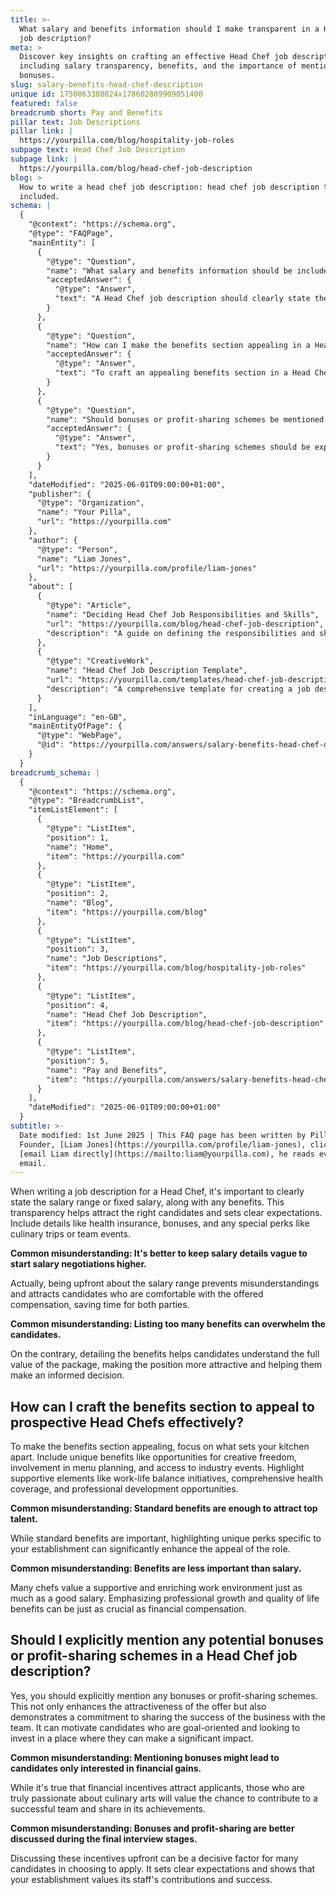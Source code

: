 ```yaml
---
title: >-
  What salary and benefits information should I make transparent in a Head Chef
  job description?
meta: >
  Discover key insights on crafting an effective Head Chef job description,
  including salary transparency, benefits, and the importance of mentioning
  bonuses.
slug: salary-benefits-head-chef-description
unique id: 1750063388024x178602809909051400
featured: false
breadcrumb short: Pay and Benefits
pillar text: Job Descriptions
pillar link: |
  https://yourpilla.com/blog/hospitality-job-roles
subpage text: Head Chef Job Description
subpage link: |
  https://yourpilla.com/blog/head-chef-job-description
blog: >
  How to write a head chef job description: head chef job description template
  included.
schema: |
  {
    "@context": "https://schema.org",
    "@type": "FAQPage",
    "mainEntity": [
      {
        "@type": "Question",
        "name": "What salary and benefits information should be included in a Head Chef job description?",
        "acceptedAnswer": {
          "@type": "Answer",
          "text": "A Head Chef job description should clearly state the salary range or fixed salary, along with benefits. It's important to include health insurance, bonuses, and special perks like culinary trips or team events. Being upfront about the salary range and detailing the benefits attracts candidates who are comfortable with the compensation offered, allowing an informed decision."
        }
      },
      {
        "@type": "Question",
        "name": "How can I make the benefits section appealing in a Head Chef job description?",
        "acceptedAnswer": {
          "@type": "Answer",
          "text": "To craft an appealing benefits section in a Head Chef job description, include unique benefits such as opportunities for creative freedom and involvement in menu planning. Emphasise supportive elements like work-life balance initiatives, comprehensive health coverage, and professional development opportunities. Highlighting unique perks specific to your establishment enhances the role's appeal significantly."
        }
      },
      {
        "@type": "Question",
        "name": "Should bonuses or profit-sharing schemes be mentioned in a Head Chef job description?",
        "acceptedAnswer": {
          "@type": "Answer",
          "text": "Yes, bonuses or profit-sharing schemes should be explicitly mentioned in a Head Chef job description. This demonstrates a commitment to sharing the success of the business and can attract goal-oriented candidates interested in making a significant impact. Discussing these incentives upfront sets clear expectations and shows that your establishment values its staff's contributions."
        }
      }
    ],
    "dateModified": "2025-06-01T09:00:00+01:00",
    "publisher": {
      "@type": "Organization",
      "name": "Your Pilla",
      "url": "https://yourpilla.com"
    },
    "author": {
      "@type": "Person",
      "name": "Liam Jones",
      "url": "https://yourpilla.com/profile/liam-jones"
    },
    "about": [
      {
        "@type": "Article",
        "name": "Deciding Head Chef Job Responsibilities and Skills",
        "url": "https://yourpilla.com/blog/head-chef-job-description",
        "description": "A guide on defining the responsibilities and skills needed for a Head Chef position to ensure optimal job performance and satisfaction."
      },
      {
        "@type": "CreativeWork",
        "name": "Head Chef Job Description Template",
        "url": "https://yourpilla.com/templates/head-chef-job-description",
        "description": "A comprehensive template for creating a job description for a Head Chef, including necessary skills, responsibilities, and benefits."
      }
    ],
    "inLanguage": "en-GB",
    "mainEntityOfPage": {
      "@type": "WebPage",
      "@id": "https://yourpilla.com/answers/salary-benefits-head-chef-description"
    }
  }
breadcrumb_schema: |
  {
    "@context": "https://schema.org",
    "@type": "BreadcrumbList",
    "itemListElement": [
      {
        "@type": "ListItem",
        "position": 1,
        "name": "Home",
        "item": "https://yourpilla.com"
      },
      {
        "@type": "ListItem",
        "position": 2,
        "name": "Blog",
        "item": "https://yourpilla.com/blog"
      },
      {
        "@type": "ListItem",
        "position": 3,
        "name": "Job Descriptions",
        "item": "https://yourpilla.com/blog/hospitality-job-roles"
      },
      {
        "@type": "ListItem",
        "position": 4,
        "name": "Head Chef Job Description",
        "item": "https://yourpilla.com/blog/head-chef-job-description"
      },
      {
        "@type": "ListItem",
        "position": 5,
        "name": "Pay and Benefits",
        "item": "https://yourpilla.com/answers/salary-benefits-head-chef-description"
      }
    ],
    "dateModified": "2025-06-01T09:00:00+01:00"
  }
subtitle: >-
  Date modified: 1st June 2025 | This FAQ page has been written by Pilla
  Founder, [Liam Jones](https://yourpilla.com/profile/liam-jones), click to
  [email Liam directly](https://mailto:liam@yourpilla.com), he reads every
  email.
---
```

When writing a job description for a Head Chef, it's important to clearly state the salary range or fixed salary, along with any benefits. This transparency helps attract the right candidates and sets clear expectations. Include details like health insurance, bonuses, and any special perks like culinary trips or team events.

**Common misunderstanding: It's better to keep salary details vague to start salary negotiations higher.**

Actually, being upfront about the salary range prevents misunderstandings and attracts candidates who are comfortable with the offered compensation, saving time for both parties.

**Common misunderstanding: Listing too many benefits can overwhelm the candidates.**

On the contrary, detailing the benefits helps candidates understand the full value of the package, making the position more attractive and helping them make an informed decision.

## How can I craft the benefits section to appeal to prospective Head Chefs effectively?

To make the benefits section appealing, focus on what sets your kitchen apart. Include unique benefits like opportunities for creative freedom, involvement in menu planning, and access to industry events. Highlight supportive elements like work-life balance initiatives, comprehensive health coverage, and professional development opportunities.

**Common misunderstanding: Standard benefits are enough to attract top talent.**

While standard benefits are important, highlighting unique perks specific to your establishment can significantly enhance the appeal of the role.

**Common misunderstanding: Benefits are less important than salary.**

Many chefs value a supportive and enriching work environment just as much as a good salary. Emphasizing professional growth and quality of life benefits can be just as crucial as financial compensation.

## Should I explicitly mention any potential bonuses or profit-sharing schemes in a Head Chef job description?

Yes, you should explicitly mention any bonuses or profit-sharing schemes. This not only enhances the attractiveness of the offer but also demonstrates a commitment to sharing the success of the business with the team. It can motivate candidates who are goal-oriented and looking to invest in a place where they can make a significant impact.

**Common misunderstanding: Mentioning bonuses might lead to candidates only interested in financial gains.**

While it's true that financial incentives attract applicants, those who are truly passionate about culinary arts will value the chance to contribute to a successful team and share in its achievements.

**Common misunderstanding: Bonuses and profit-sharing are better discussed during the final interview stages.**

Discussing these incentives upfront can be a decisive factor for many candidates in choosing to apply. It sets clear expectations and shows that your establishment values its staff's contributions and success.
